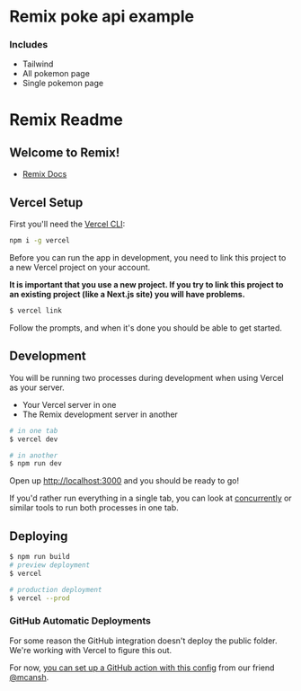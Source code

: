 # Remix poke api example

### Includes

- Tailwind
- All pokemon page
- Single pokemon page


# Remix Readme

## Welcome to Remix!

- [Remix Docs](https://remix.run/docs)

## Vercel Setup

First you'll need the [Vercel CLI](https://vercel.com/docs/cli):

```sh
npm i -g vercel
```

Before you can run the app in development, you need to link this project to a new Vercel project on your account.

**It is important that you use a new project. If you try to link this project to an existing project (like a Next.js site) you will have problems.**

```sh
$ vercel link
```

Follow the prompts, and when it's done you should be able to get started.

## Development

You will be running two processes during development when using Vercel as your server.

- Your Vercel server in one
- The Remix development server in another

```sh
# in one tab
$ vercel dev

# in another
$ npm run dev
```

Open up [http://localhost:3000](http://localhost:3000) and you should be ready to go!

If you'd rather run everything in a single tab, you can look at [concurrently](https://npm.im/concurrently) or similar tools to run both processes in one tab.

## Deploying

```sh
$ npm run build
# preview deployment
$ vercel

# production deployment
$ vercel --prod
```

### GitHub Automatic Deployments

For some reason the GitHub integration doesn't deploy the public folder. We're working with Vercel to figure this out.

For now, [you can set up a GitHub action with this config](https://gist.github.com/mcansh/91f8effda798b41bb373351fad217070) from our friend [@mcansh](https://github.com/mcansh).
